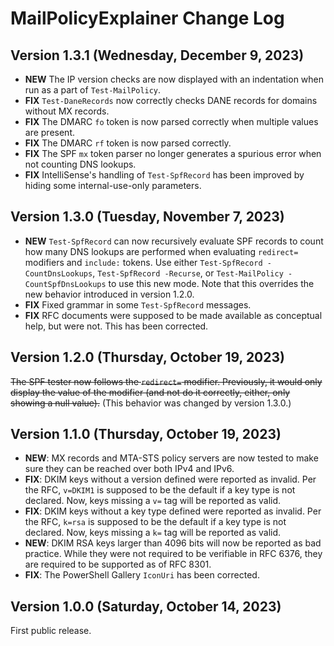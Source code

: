 # MailPolicyExplainer Change Log

## Version 1.3.1 (Wednesday, December 9, 2023)
- **NEW** The IP version checks are now displayed with an indentation when run as a part of `Test-MailPolicy`.
- **FIX** `Test-DaneRecords` now correctly checks DANE records for domains without MX records.
- **FIX** The DMARC `fo` token is now parsed correctly when multiple values are present.
- **FIX** The DMARC `rf` token is now parsed correctly.
- **FIX** The SPF `mx` token parser no longer generates a spurious error when not counting DNS lookups.
- **FIX** IntelliSense's handling of `Test-SpfRecord` has been improved by hiding some internal-use-only parameters.

## Version 1.3.0 (Tuesday, November 7, 2023)
- **NEW** `Test-SpfRecord` can now recursively evaluate SPF records to count how many DNS lookups are performed when evaluating `redirect=` modifiers and `include:` tokens.  Use either `Test-SpfRecord -CountDnsLookups`, `Test-SpfRecord -Recurse`, or `Test-MailPolicy -CountSpfDnsLookups` to use this new mode.  Note that this overrides the new behavior introduced in version 1.2.0.
- **FIX** Fixed grammar in some `Test-SpfRecord` messages.
- **FIX** RFC documents were supposed to be made available as conceptual help, but were not.  This has been corrected.

## Version 1.2.0 (Thursday, October 19, 2023)
~~The SPF tester now follows the `redirect=` modifier.  Previously, it would only display the value of the modifier (and not do it correctly, either, only showing a null value).~~ (This behavior was changed by version 1.3.0.)

## Version 1.1.0 (Thursday, October 19, 2023)
- **NEW**: MX records and MTA-STS policy servers are now tested to make sure they can be reached over both IPv4 and IPv6.
- **FIX**: DKIM keys without a version defined were reported as invalid.  Per the RFC, `v=DKIM1` is supposed to be the default if a key type is not declared.  Now, keys missing a `v=` tag will be reported as valid.
- **FIX**: DKIM keys without a key type defined were reported as invalid.  Per the RFC, `k=rsa` is supposed to be the default if a key type is not declared.  Now, keys missing a `k=` tag will be reported as valid.
- **NEW**: DKIM RSA keys larger than 4096 bits will now be reported as bad practice. While they were not required to be verifiable in RFC 6376, they are required to be supported as of RFC 8301.
- **FIX**: The PowerShell Gallery `IconUri` has been corrected.

## Version 1.0.0 (Saturday, October 14, 2023)
First public release.

